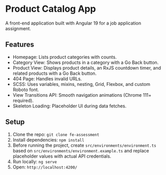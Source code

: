 # Product Catalog App

A front-end application built with Angular 19 for a job application assignment.

## Features
- Homepage: Lists product categories with counts.
- Category View: Shows products in a category with a Go Back button.
- Product View: Displays product details, an RxJS countdown timer, and related products with a Go Back button.
- 404 Page: Handles invalid URLs.
- SCSS: Uses variables, mixins, nesting, Grid, Flexbox, and custom Roboto font.
- View Transitions API: Smooth navigation animations (Chrome 111+ required).
- Skeleton Loading: Placeholder UI during data fetches.

## Setup
1. Clone the repo: `git clone fe-assessment`
2. Install dependencies: `npm install`
3. Before running the project, create `src/environments/environment.ts` based on `src/environments/environment.example.ts` and replace placeholder values with actual API credentials.
4. Run locally: `ng serve`
5. Open: `http://localhost:4200/`
